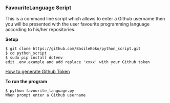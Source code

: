 ### FavouriteLanguage Script

This is a command line script which allows to enter a Github username
then you will be presented with the user favourite programming language according to his/her repositories.

**Setup**
```
$ git clone https://github.com/BasileKoko/python_script.git
$ cd python_script
$ sudo pip install dotenv
edit .env.example and add replace 'xxxx' with your Github token
```
[How to generate Github Token](https://help.github.com/articles/creating-a-personal-access-token-for-the-command-line/)

**To run the program**
```
$ python favourite_language.py
When prompt enter a Github username
```
